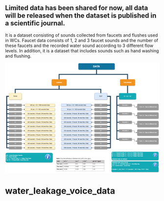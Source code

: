 <h2><b>Limited data has been shared for now, all data will be released when the dataset is published in a scientific journal.</b></h2>

It is a dataset consisting of sounds collected from faucets and flushes used in WCs. Faucet data consists of 1, 2 and 3 faucet sounds and the number of these faucets and the recorded water sound according to 3 different flow levels. In addition, it is a dataset that includes sounds such as hand washing and flushing.


<img src="https://raw.githubusercontent.com/aliEmreOzturk/water_leakage_voice_data/main/dataset_Structure_schema.png" alt="Dataset Structure Schema" style="max-width: 100%; height: auto;">


# water_leakage_voice_data
